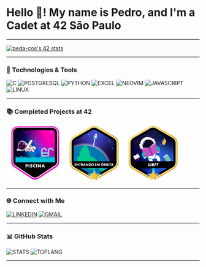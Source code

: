 # Hello 👋! My name is Pedro, and I'm a Cadet at 42 São Paulo

---

[![peda-cos's 42 stats](https://badge.mediaplus.ma/colorfulwaves/peda-cos?1337Badge=off&UM6P=off)](https://github.com/oakoudad/badge42)

---

### 🚀 Technologies & Tools

![C](https://img.shields.io/badge/C-00599C?style=for-the-badge&logo=c&logoColor=white)
![POSTGRESQL](https://img.shields.io/badge/PostgreSQL-316192?style=for-the-badge&logo=postgresql&logoColor=white)
![PYTHON](https://img.shields.io/badge/Python-3776AB?style=for-the-badge&logo=python&logoColor=white)
![EXCEL](https://img.shields.io/badge/Microsoft_Excel-217346?style=for-the-badge&logo=microsoft-excel&logoColor=white)
![NEOVIM](https://img.shields.io/badge/NeoVim-%2357A143.svg?&style=for-the-badge&logo=neovim&logoColor=white)
![JAVASCRIPT](https://img.shields.io/badge/JavaScript-F7DF1E?style=for-the-badge&logo=javascript&logoColor=black)
![LINUX](https://img.shields.io/badge/Linux-FCC624?style=for-the-badge&logo=linux&logoColor=black)

---

### 📚 Completed Projects at 42
[![42_PISCINE](./badges/piscina.png)](https://github.com/peda-cos/42_piscine)
[![42_WARMUP](./badges/phase_onem.png)](https://github.com/peda-cos/42_warmup)
[![FT_LIBFT](./badges/libftm.png)](https://github.com/peda-cos/ft_libft)

---

### 🌐 Connect with Me

[![LINKEDIN](https://img.shields.io/badge/LinkedIn-0077B5?style=for-the-badge&logo=linkedin&logoColor=white)](https://www.linkedin.com/in/pedrocsmonteiro)
[![GMAIL](https://img.shields.io/badge/Gmail-D14836?style=for-the-badge&logo=gmail&logoColor=white)](mailto:peda-cos@student.42sp.org.br)

---

### 📊 GitHub Stats

![STATS](https://github-readme-stats.vercel.app/api?username=peda-cos&theme=gruvbox)
![TOPLANG](https://github-readme-stats.vercel.app/api/top-langs/?username=peda-cos&theme=gruvbox)

---
